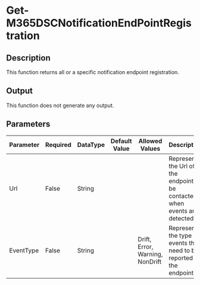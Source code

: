 ﻿# Get-M365DSCNotificationEndPointRegistration

## Description

This function returns all or a specific notification endpoint registration.

## Output

This function does not generate any output.

## Parameters

| Parameter | Required | DataType | Default Value | Allowed Values | Description |
| --- | --- | --- | --- | --- | --- |
| Url | False | String |  |  | Represents the Url of the endpoint to be contacted when events are detected. |
| EventType | False | String |  | Drift, Error, Warning, NonDrift | Represents the type of events that need to be reported to the endpoint. |



